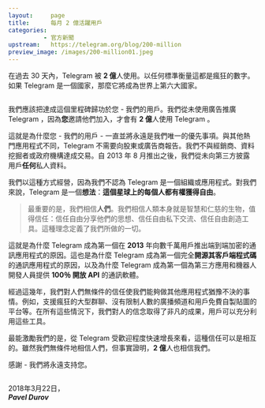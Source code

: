 ```yaml
---
layout:     page
title:      每月 2 億活躍用戶
categories:
          - 官方新聞
upstream:   https://telegram.org/blog/200-million
preview_image: /images/200-million01.jpeg
---
```

在過去 30 天內，Telegram 被 **2 億**人使用。以任何標準衡量這都是瘋狂的數字。如果 Telegram 是一個國家，那麼它將成為世界上第六大國家。

<img alt="" src="{{ site.baseurl | prepend: site.url }}/images/200-million01.jpeg">
<br>

我們應該把達成這個里程碑歸功於您 - 我們的用戶。我們從未使用廣告推廣 Telegram ，因為**您**邀請他們加入，才會有 **2 億**人使用 Telegram 。

這就是為什麼您 - 我們的用戶 - 一直並將永遠是我們唯一的優先事項。與其他熱門應用程式不同，Telegram 不需要向股東或廣告商報告。我們不與經銷商、資料挖掘者或政府機構達成交易。自 2013 年 8 月推出之後，我們從未向第三方披露用戶**任何**私人資料。

我們以這種方式經營，因為我們不認為 Telegram 是一個組織或應用程式。對我們來說，Telegram 是一個**想法**：**這個星球上的每個人都有權獲得自由**。

>最重要的是，我們相信**人們**。我們相信人類本身就是智慧和仁慈的生物，值得信任：信任自由分享他們的思想、信任自由私下交流、信任自由創造工具。這種理念定義了我們所做的一切。

這就是為什麼 Telegram 成為第一個在 **2013** 年向數千萬用戶推出端到端加密的通訊應用程式的原因。這也是為什麼 Telegram 成為第一個完全**開源其客戶端程式碼**的通訊應用程式的原因，以及為什麼 Telegram 成為第一個為第三方應用和機器人開發人員提供 **100％ 開放 API** 的通訊軟體。

經過這幾年，我們對人們無條件的信任使我們能夠做其他應用程式猶豫不決的事情。例如，支援瘋狂的大型群聊、沒有限制人數的廣播頻道和用戶免費自製貼圖的平台等。在所有這些情況下，我們對人的信念取得了非凡的成果，用戶可以充分利用這些工具。

最能激勵我們的是，從 Telegram 受歡迎程度快速增長來看，這種信任可以是相互的。雖然我們無條件地相信人們，但事實證明，**2 億**人也相信我們。

感謝 - 我們將永遠支持您。

<img alt="" src="{{ site.baseurl | prepend: site.url }}/images/200-million02.jpeg">
<br>


2018年3月22日，<br>
***Pavel Durov***

